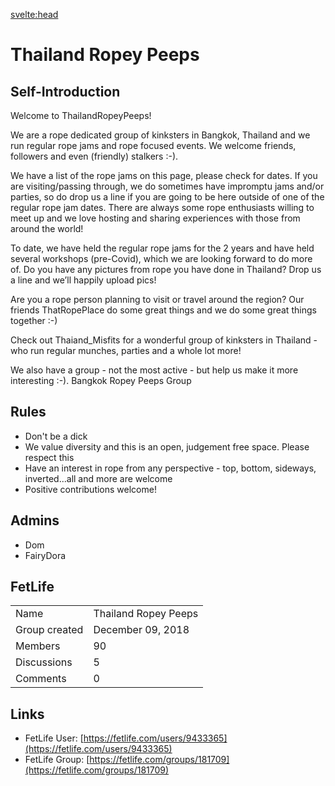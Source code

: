 

<svelte:head>

<title>ThailandRopeyPeeps - RP on KinkyBangkok.com</title>
<meta name="description" content="Thailand Ropey Peeps is the biggest english speaking bondage group in Bangkok. They are active on Line and FetLife" />
</svelte:head>

# Thailand Ropey Peeps

## Self-Introduction

Welcome to ThailandRopeyPeeps!

We are a rope dedicated group of kinksters in Bangkok, Thailand and we run regular rope jams and rope focused events. We welcome friends, followers and even (friendly) stalkers :-).

We have a list of the rope jams on this page, please check for dates. If you are visiting/passing through, we do sometimes have impromptu jams and/or parties, so do drop us a line if you are going to be here outside of one of the regular rope jam dates. There are always some rope enthusiasts willing to meet up and we love hosting and sharing experiences with those from around the world!

To date, we have held the regular rope jams for the 2 years and have held several workshops (pre-Covid), which we are looking forward to do more of.
Do you have any pictures from rope you have done in Thailand? Drop us a line and we’ll happily upload pics!

Are you a rope person planning to visit or travel around the region? Our friends ThatRopePlace do some great things and we do some great things together :-)

Check out Thaiand_Misfits for a wonderful group of kinksters in Thailand - who run regular munches, parties and a whole lot more!

We also have a group - not the most active - but help us make it more interesting :-). Bangkok Ropey Peeps Group

## Rules

- Don't be a dick
- We value diversity and this is an open, judgement free space. Please respect this
- Have an interest in rope from any perspective - top, bottom, sideways, inverted...all and more are welcome
- Positive contributions welcome!

## Admins

- Dom
- FairyDora

## FetLife

|          | | 
|--------------|-----------|
| Name | Thailand Ropey Peeps |
| Group created | December 09, 2018 |
| Members | 90 |
| Discussions | 5 |
| Comments | 0 |

## Links

- FetLife User: [https://fetlife.com/users/9433365](https://fetlife.com/users/9433365)
- FetLife Group: [https://fetlife.com/groups/181709](https://fetlife.com/groups/181709)
